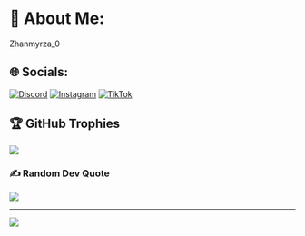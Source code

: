 # 💫 About Me:
Zhanmyrza_0


## 🌐 Socials:
[![Discord](https://img.shields.io/badge/Discord-%237289DA.svg?logo=discord&logoColor=white)](https://discord.gg/Zhanmyrza) [![Instagram](https://img.shields.io/badge/Instagram-%23E4405F.svg?logo=Instagram&logoColor=white)](https://instagram.com/Zhanmyrza_13) [![TikTok](https://img.shields.io/badge/TikTok-%23000000.svg?logo=TikTok&logoColor=white)](https://tiktok.com/@Zhanmyrza_13) 

## 🏆 GitHub Trophies
![](https://github-profile-trophy.vercel.app/?username=Madi007&theme=radical&no-frame=false&no-bg=false&margin-w=4)

### ✍️ Random Dev Quote
![](https://quotes-github-readme.vercel.app/api?type=horizontal&theme=merko)

---
[![](https://visitcount.itsvg.in/api?id=Madi007&icon=6&color=0)](https://visitcount.itsvg.in)

<!-- Proudly created with GPRM ( https://gprm.itsvg.in ) -->
